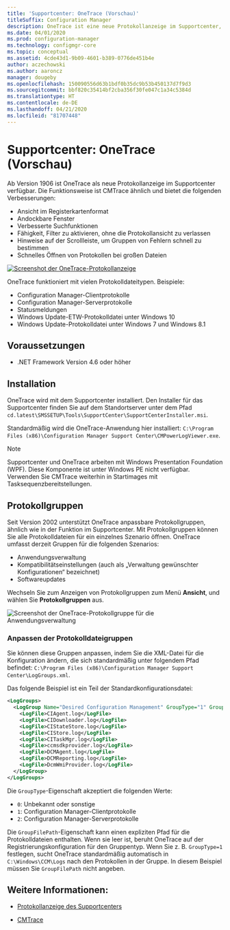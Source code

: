 ```yaml
---
title: 'Supportcenter: OneTrace (Vorschau)'
titleSuffix: Configuration Manager
description: OneTrace ist eine neue Protokollanzeige im Supportcenter, die Verbesserungen gegenüber CMTrace aufweist.
ms.date: 04/01/2020
ms.prod: configuration-manager
ms.technology: configmgr-core
ms.topic: conceptual
ms.assetid: 4cde43d1-9b09-4601-b389-0776de451b4e
author: aczechowski
ms.author: aaroncz
manager: dougeby
ms.openlocfilehash: 150090556d63b1bdf0b35dc9b53b450137d7f9d3
ms.sourcegitcommit: bbf820c35414bf2cba356f30fe047c1a34c5384d
ms.translationtype: HT
ms.contentlocale: de-DE
ms.lasthandoff: 04/21/2020
ms.locfileid: "81707448"
---
```

# <a name="support-center-onetrace-preview"></a>Supportcenter: OneTrace (Vorschau)

<!--3555962-->

Ab Version 1906 ist OneTrace als neue Protokollanzeige im Supportcenter verfügbar. Die Funktionsweise ist CMTrace ähnlich und bietet die folgenden Verbesserungen:

- Ansicht im Registerkartenformat
- Andockbare Fenster
- Verbesserte Suchfunktionen
- Fähigkeit, Filter zu aktivieren, ohne die Protokollansicht zu verlassen
- Hinweise auf der Scrollleiste, um Gruppen von Fehlern schnell zu bestimmen
- Schnelles Öffnen von Protokollen bei großen Dateien

[![Screenshot der OneTrace-Protokollanzeige](media/3555962-onetrace.png)](media/3555962-onetrace.png#lightbox)

OneTrace funktioniert mit vielen Protokolldateitypen. Beispiele:

- Configuration Manager-Clientprotokolle
- Configuration Manager-Serverprotokolle
- Statusmeldungen
- Windows Update-ETW-Protokolldatei unter Windows 10
- Windows Update-Protokolldatei unter Windows 7 und Windows 8.1

## <a name="prerequisites"></a>Voraussetzungen

- .NET Framework Version 4.6 oder höher

## <a name="install"></a>Installation

OneTrace wird mit dem Supportcenter installiert. Den Installer für das Supportcenter finden Sie auf dem Standortserver unter dem Pfad `cd.latest\SMSSETUP\Tools\SupportCenter\SupportCenterInstaller.msi`.

Standardmäßig wird die OneTrace-Anwendung hier installiert: `C:\Program Files (x86)\Configuration Manager Support Center\CMPowerLogViewer.exe`.

> [!Note]  
> Supportcenter und OneTrace arbeiten mit Windows Presentation Foundation (WPF). Diese Komponente ist unter Windows PE nicht verfügbar. Verwenden Sie CMTrace weiterhin in Startimages mit Tasksequenzbereitstellungen.  

## <a name="log-groups"></a>Protokollgruppen

<!--5559993-->

Seit Version 2002 unterstützt OneTrace anpassbare Protokollgruppen, ähnlich wie in der Funktion im Supportcenter. Mit Protokollgruppen können Sie alle Protokolldateien für ein einzelnes Szenario öffnen. OneTrace umfasst derzeit Gruppen für die folgenden Szenarios:

- Anwendungsverwaltung
- Kompatibilitätseinstellungen (auch als „Verwaltung gewünschter Konfigurationen“ bezeichnet)
- Softwareupdates

Wechseln Sie zum Anzeigen von Protokollgruppen zum Menü **Ansicht**, und wählen Sie **Protokollgruppen** aus.

![Screenshot der OneTrace-Protokollgruppe für die Anwendungsverwaltung](media/5559993-onetrace-log-groups.png)

### <a name="customize-log-groups"></a>Anpassen der Protokolldateigruppen

Sie können diese Gruppen anpassen, indem Sie die XML-Datei für die Konfiguration ändern, die sich standardmäßig unter folgendem Pfad befindet: `C:\Program Files (x86)\Configuration Manager Support Center\LogGroups.xml`.

Das folgende Beispiel ist ein Teil der Standardkonfigurationsdatei:

``` XML
<LogGroups>
  <LogGroup Name="Desired Configuration Management" GroupType="1" GroupFilePath="">
    <LogFile>CIAgent.log</LogFile>
    <LogFile>CIDownloader.log</LogFile>
    <LogFile>CIStateStore.log</LogFile>
    <LogFile>CIStore.log</LogFile>
    <LogFile>CITaskMgr.log</LogFile>
    <LogFile>ccmsdkprovider.log</LogFile>
    <LogFile>DCMAgent.log</LogFile>
    <LogFile>DCMReporting.log</LogFile>
    <LogFile>DcmWmiProvider.log</LogFile>
  </LogGroup>
</LogGroups>
```

Die `GroupType`-Eigenschaft akzeptiert die folgenden Werte:

- `0`: Unbekannt oder sonstige
- `1`: Configuration Manager-Clientprotokolle
- `2`: Configuration Manager-Serverprotokolle

Die `GroupFilePath`-Eigenschaft kann einen expliziten Pfad für die Protokolldateien enthalten. Wenn sie leer ist, beruht OneTrace auf der Registrierungskonfiguration für den Gruppentyp. Wenn Sie z. B. `GroupType=1` festlegen, sucht OneTrace standardmäßig automatisch in `C:\Windows\CCM\Logs` nach den Protokollen in der Gruppe. In diesem Beispiel müssen Sie `GroupFilePath` nicht angeben.

## <a name="see-also"></a>Weitere Informationen:

- [Protokollanzeige des Supportcenters](support-center-ui-reference.md#bkmk_log-viewer)

- [CMTrace](cmtrace.md)
